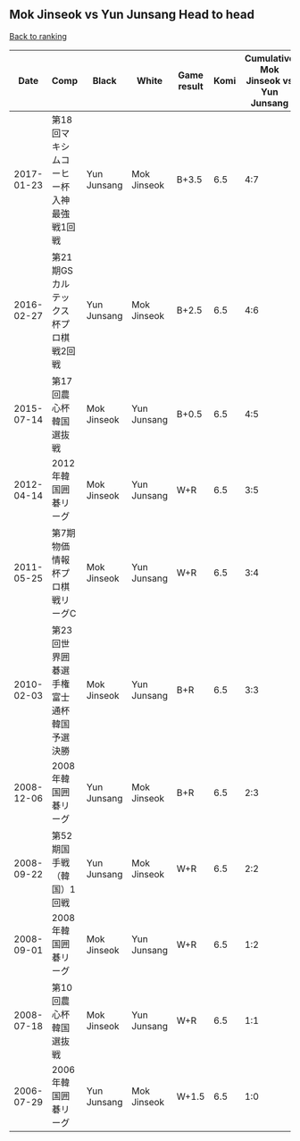 ## Mok Jinseok vs Yun Junsang Head to head

[Back to ranking](../../index.md)




| **Date** | **Comp** | **Black** | **White** | **Game result** | **Komi** | **Cumulative Mok Jinseok vs Yun Junsang** | **Mok Jinseok streak** | **Yun Junsang streak** | 
| --- | --- | --- | --- | --- | --- | --- | --- | --- |
| 2017-01-23 | 第18回マキシムコーヒー杯入神最強戦1回戦 | Yun Junsang | Mok Jinseok | B+3.5 | 6.5 | 4:7 | 0 | 2 | 
| 2016-02-27 | 第21期GSカルテックス杯プロ棋戦2回戦 | Yun Junsang | Mok Jinseok | B+2.5 | 6.5 | 4:6 | 0 | 1 | 
| 2015-07-14 | 第17回農心杯韓国選抜戦 | Mok Jinseok | Yun Junsang | B+0.5 | 6.5 | 4:5 | 1 | 0 | 
| 2012-04-14 | 2012年韓国囲碁リーグ | Mok Jinseok | Yun Junsang | W+R | 6.5 | 3:5 | 0 | 2 | 
| 2011-05-25 | 第7期物価情報杯プロ棋戦リーグC | Mok Jinseok | Yun Junsang | W+R | 6.5 | 3:4 | 0 | 1 | 
| 2010-02-03 | 第23回世界囲碁選手権富士通杯韓国予選決勝 | Mok Jinseok | Yun Junsang | B+R | 6.5 | 3:3 | 1 | 0 | 
| 2008-12-06 | 2008年韓国囲碁リーグ | Yun Junsang | Mok Jinseok | B+R | 6.5 | 2:3 | 0 | 1 | 
| 2008-09-22 | 第52期国手戦（韓国）1回戦 | Yun Junsang | Mok Jinseok | W+R | 6.5 | 2:2 | 1 | 0 | 
| 2008-09-01 | 2008年韓国囲碁リーグ | Mok Jinseok | Yun Junsang | W+R | 6.5 | 1:2 | 0 | 2 | 
| 2008-07-18 | 第10回農心杯韓国選抜戦 | Mok Jinseok | Yun Junsang | W+R | 6.5 | 1:1 | 0 | 1 | 
| 2006-07-29 | 2006年韓国囲碁リーグ | Yun Junsang | Mok Jinseok | W+1.5 | 6.5 | 1:0 | 1 | 0 |




